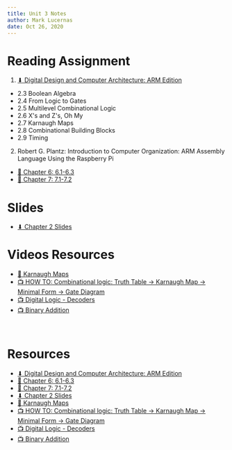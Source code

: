 ```yaml
---
title: Unit 3 Notes
author: Mark Lucernas
date: Oct 26, 2020
---
```



# Reading Assignment

1. [⬇ Digital Design and Computer Architecture: ARM Edition](file:../../../../files/fall-2020/CISC-211/DDCAarm.pdf)

- 2.3 Boolean Algebra
- 2.4 From Logic to Gates
- 2.5 Multilevel Combinational Logic
- 2.6 X's and Z's, Oh My
- 2.7 Karnaugh Maps
- 2.8 Combinational Building Blocks
- 2.9 Timing

2. Robert G. Plantz: Introduction to Computer Organization: ARM Assembly
   Language Using the Raspberry Pi

- [📄 Chapter 6: 6.1-6.3](https://bob.cs.sonoma.edu/IntroCompOrg-RPi/chp-hardware.html)
- [📄 Chapter 7: 7.1-7.2](https://bob.cs.sonoma.edu/IntroCompOrg-RPi/sec-nand.html)


# Slides

- [⬇ Chapter 2 Slides](file:../../../../files/fall-2020/CISC-211/slides/DDCAarm_Ch2.pptx)


# Videos Resources

- [💽 Karnaugh Maps](https://www.youtube.com/watch?v=3vkMgTmieZI&list=PLTd6ceoshpre9qoX0l_uyNnL_4W0Yl-FT)
- [📺 HOW TO: Combinational logic: Truth Table → Karnaugh Map → Minimal Form → Gate Diagram](https://www.youtube.com/watch?v=0iQJsKVpSUY)
- [📺 Digital Logic - Decoders](https://www.youtube.com/watch?v=1prCy3kdy1U)
- [📺 Binary Addition](https://www.youtube.com/watch?v=SZhokNJETWY&list=PLrDd_kMiAuNmSb-CKWQqq9oBFN_KNMTaI&index=15)

<br>

# Resources

- [⬇ Digital Design and Computer Architecture: ARM Edition](file:../../../../files/fall-2020/CISC-211/DDCAarm.pdf)
- [📄 Chapter 6: 6.1-6.3](https://bob.cs.sonoma.edu/IntroCompOrg-RPi/chp-hardware.html)
- [📄 Chapter 7: 7.1-7.2](https://bob.cs.sonoma.edu/IntroCompOrg-RPi/sec-nand.html)
- [⬇ Chapter 2 Slides](file:../../../../files/fall-2020/CISC-211/slides/DDCAarm_Ch2.pptx)
- [💽 Karnaugh Maps](https://www.youtube.com/watch?v=3vkMgTmieZI&list=PLTd6ceoshpre9qoX0l_uyNnL_4W0Yl-FT)
- [📺 HOW TO: Combinational logic: Truth Table → Karnaugh Map → Minimal Form → Gate Diagram](https://www.youtube.com/watch?v=0iQJsKVpSUY)
- [📺 Digital Logic - Decoders](https://www.youtube.com/watch?v=1prCy3kdy1U)
- [📺 Binary Addition](https://www.youtube.com/watch?v=SZhokNJETWY&list=PLrDd_kMiAuNmSb-CKWQqq9oBFN_KNMTaI&index=15)

